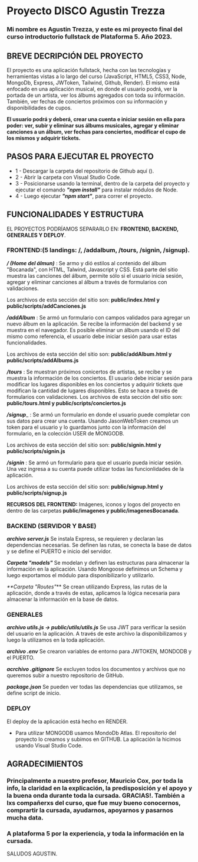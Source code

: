 # **Proyecto DISCO Agustin Trezza**

### Mi nombre es Agustin Trezza, y este es mi proyecto final del curso introductorio fullstack de Plataforma 5. Año 2023.


## BREVE DECRIPCIÓN DEL PROYECTO

El proyecto es una aplicación fullstack, hecha con las tecnologías y herramientas vistas a lo largo del curso (JavaScript, HTML5, CSS3, Node, MongoDb, Express, JWToken, Tailwind, Github, Render). 
El mismo está enfocado en una aplicación musical, en donde el usuario podrá, ver la portada de un artista, ver los álbums agregados con toda su información. También, ver fechas de conciertos próximos con su información y disponibilidades de cupos.
 

**El usuario podrá y deberá, crear una cuenta e iniciar sesión en ella para poder: ver, subir y eliminar sus álbums musicales, agregar y eliminar canciones a un álbum, ver fechas para conciertos, modificar el cupo de los mismos y adquirir tickets.**

## PASOS PARA EJECUTAR EL PROYECTO

* 1 -  Descargar la carpeta del repositorio de Github aquí ().
* 2 - Abrir la carpeta con Visual Studio Code.
* 3 - Posicionarse usando la terminal, dentro de la carpeta del proyecto y  ejecutar el comando _**"npm install"**_ para instalar módulos de Node.
* 4 - Luego ejecutar _**"npm start"**_, para correr el proyecto.


## FUNCIONALIDADES Y ESTRUCTURA

EL PROYECTOS PODRÍAMOS SEPARARLO EN:  **FRONTEND, BACKEND, GENERALES Y DEPLOY**.


### **FRONTEND:**(5 landings: /, /addalbum, /tours, /signin, /signup).

_**/ (Home del álmun)**_ : Se armo y dió estilos al contenido del álbum "Bocanada", con HTML, Talwind, Javascript y CSS. Está parte del sitio muestra las canciones del álbum, permite sólo si el usuario inicia sesión, agregar y eliminar canciones al álbum a través de formularios con validaciones.

Los archivos de esta sección del sitio son: **public/index.html y public/scripts/addCanciones.js**

_**/addAlbum**_ : Se armó un formulario con campos validados para agregar un nuevo álbum en la aplicación. Se recibe la información del backend y se muestra en el navegador.
Es posible eliminar un álbum usando el ID del mismo como referencia, el usuario debe iniciar sesión para usar estas funcionalidades.

Los archivos de esta sección del sitio son: **public/addAlbum.html y public/scripts/addAlbums.js**

_**/tours**_ : Se muestran próximos conicertos de artistas, se recibe y se muestra la información de los conciertos. El usuario debe iniciar sesión para modificar los lugares disponibles en los conciertos y adquirir tickets que modifican la cantidad de lugares disponibles. Esto se hace a través de formularios con validaciones.
Los archivos de esta sección del sitio son: **public/tours.html y public/scripts/conciertos.js**

_**/signup**__ : Se armó un formulario en donde el usuario puede completar con sus datos para crear una cuenta. Usando JasonWebToken creamos un token para el usuario y lo guardamos junto con la información del formulario, en la colección USER de MONGODB.

Los archivos de esta sección del sitio son: **public/signin.html y public/scripts/signin.js**

_**/signin**_ : Se armó un formulario para que el usuario pueda iniciar sesión. Una vez ingresa a su cuenta puede utilizar todas las funcionlidades de la aplicación.

Los archivos de esta sección del sitio son: **public/signup.html y public/scripts/signup.js**

**RECURSOS DEL FRONTEND:**
Imágenes, iconos y logos del proyecto en dentro de las carpetas **public/imagenes y public/imagenesBocanada**.


### **BACKEND (SERVIDOR Y BASE)**

_**archivo server.js**_
Se instala Express, se requieren y declaran las dependencias necesarias. Se definen las rutas, se conecta la base de datos y se define el PUERTO e inicio del servidor.

_**Carpeta "models"**_
Se modelan y definen las estructuras para almacenar la información en la aplicación. Usando Mongoose definimos un Schema y luego exportamos el módulo para disponibilizarlo y utilizarlo.

_**Carpeta "Routes"_**
Se crean utilizando Express, las rutas de la aplicación, donde a través de estas, aplicamos la lógica necesaria para almacenar la información en la base de datos.


### **GENERALES**

_**archivo utils.js -> public/utils/utils.js**_
Se usa JWT para verificar la sesión del usuario en la aplicación. A través de este archivo la disponibilizamos y luego la utilizamos en la toda aplicación.

_**archivo .env**_
Se crearon variables de entorno para JWTOKEN, MONDODB y el PUERTO.

_**acrchivo .gitignore**_
Se excluyen todos los documentos y archivos que no queremos subir a nuestro repositorio de GitHub.

_**package.json**_
Se pueden ver todas las dependencias que utilizamos, se define script de inicio.


### **DEPLOY**

El deploy de la aplicación está hecho en RENDER.

* Para utilizar MONGODB usamos MondoDb Atlas. El repositorio del proyecto lo creamos y subimos en GITHUB. La aplicación la hicimos usando Visual Studio Code.


## AGRADECIMIENTOS

### Principalmente a nuestro profesor, Mauricio Cox, por toda la info, la claridad en la explicación, la predisposición y el apoyo y la buena onda durante toda la cursada. GRACIAS!. También a lxs compañerxs del curso, que fue muy bueno conocernos, comprartir la cursada, ayudarnos, apoyarnos y pasarnos mucha data.
### A plataforma 5 por la experiencia, y toda la información en la cursada.


SALUDOS AGUSTIN.